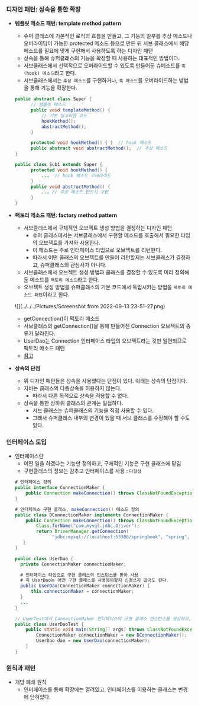 ### 디자인 패턴: 상속을 통한 확장
* **템플릿 메소드 패턴: template method pattern**
  * 슈퍼 클래스에 기본적인 로직의 흐름을 만들고, 그 기능의 일부를 추상 메소드나 오버라이딩이 가능한 protected 메소드 등으로 만든 뒤 서브 클래스에서 해당 메소드를 필요에 맞게 구현해서 사용하도록 하는 디자인 패턴
  * 상속을 통해 슈퍼클래스의 기능을 확장할 때 사용하는 대표적인 방법이다.
  * 서브클래스에서 선택적으로 오버라이드할 수 있도록 만들어둔 슈메소드를 `훅(hook) 메소드`라고 한다.
  * 서브클래스에서는 `추상 메소드`를 구현하거나, `훅 메소드`를 오버라이드하는 방법을 통해 기능을 확장한다.
  ```java
  public abstract class Super {
        // 템플릿 메소드
        public void templateMethod() {
            // 기본 알고리즘 코드
            hookMethod();
            abstractMethod();
        }
  
        protected void hookMethod() { }  // hook 메소드
        public abstract void abstractMethod();  // 추상 메소드
  }
  
  public class Sub1 extends Super {
        protected void hookMethod() {
            ...  // hook 메소드 오버라이드
        }
        public void abstractMethod() {
            ... // 추상 메소드 반드시 구현
        } 
  } 
  ```
* **팩토리 메소드 패턴: factory method pattern**
  * 서브클래스에서 구체적인 오브젝트 생성 방법을 결정하는 디자인 패턴
    * 슈퍼 클래스에서는 서브클래스에서 구현할 메소드를 호출해서 필요한 타입의 오브젝트를 가져와 사용한다.  
    * 이 메소드는 주로 인터페이스 타입으로 오브젝트를 리턴한다.  
    * 따라서 어떤 클래스의 오브젝트를 만들어 리턴할지는 서브클래스가 결정하고, 슈퍼클래스의 관심사가 아니다.  
  * 서브클래스에서 오브젝트 생성 방법과 클래스를 결정할 수 있도록 미리 정의해둔 메소드를 `팩토리 메소드`라고 한다.
  * 오브젝트 생성 방법을 슈퍼클래스의 기본 코드에서 독립시키는 방법을 `팩토리 메소드 패턴`이라고 한다.

  ![](../../../Pictures/Screenshot from 2022-09-13 23-51-27.png)
   
  * getConnection()이 팩토리 메소드
  * 서브클래스의 getConnection()을 통해 만들어진 Connection 오브젝트의 종류가 달라진다.
  * UserDao는 Connection 인터페이스 타입의 오브젝트라는 것만 알면되므로 팩토리 메소드 패턴
  * [참고](https://jdm.kr/blog/180)
  
* **상속의 단점**  
  * 위 디자인 패턴들은 상속을 사용했다는 단점이 있다. 아래는 상속의 단점이다.
  * 자바는 클래스의 다중상속을 허용하지 않는다. 
    * 따라서 다른 목적으로 상속을 적용할 수 없다.
  * 상속을 통한 상하위 클래스의 관계는 밀접하다.
    * 서브 클래스는 슈퍼클래스의 기능을 직접 사용할 수 있다.
    * 그래서 슈퍼클래스 내부의 변경이 있을 때 서브 클래스를 수정해야 할 수도 있다.

### 인터페이스 도입
* 인터페이스란
  * 어떤 일을 하겠다는 기능만 정의하고, 구체적인 기능은 구현 클래스에 맡김
  * 구현클래스의 정보는 감추고 인터페이스를 사용 : `다형성`
  ```java
  # 인터페이스 정의
  public interface ConnectionMaker {
      public Connection makeConnection() throws ClassNotFoundException, SQLException;
  }
  
  # 인터페이스 구현 클래스, makeConnection() 메소드 정의
  public class DConnectionMaker implements ConnectionMaker {
      public Connection makeConnection() throws ClassNotFoundException, SQLException {
          Class.forName("com.mysql.jdbc.Driver");
          return DriverManager.getConnection(
                "jdbc:mysql://localhost:53306/springbook", "spring", "book");
     }
  }
  ```
  ```java
  public class UserDao {
    private ConnectionMaker connectionMaker;
  
    # 인터페이스 타입으로 구현 클래스의 인스턴스를 받아 사용
    # 즉 UserDao는 어떤 구현 클래스를 사용해야할지 신경쓰지 않아도 된다.
    public UserDao(ConnectionMaker connectionMaker) {
        this.connectionMaker = connectionMaker;
    }
    ...
  }
  
  // UserTest에서 ConnectionMaker 인터페이스의 구현 클래스 인스턴스를 생성하고, UserDao 생성자 파라미터에 넣어준다.
  public class UserDaoTest {
      public static void main(String[] args) throws ClassNotFoundException, SQLException {
          ConnectionMaker connectionMaker = new DConnectionMaker();
          UserDao dao = new UserDao(connectionMaker);
      }
  }
  ```
  
### 원칙과 패턴
* 개방 폐쇄 원칙
  * 인터페이스를 통해 확장에는 열려있고, 인터페이스를 이용하는 클래스는 변경에 닫혀있다.
  